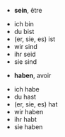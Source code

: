 - **sein**, être
* ich bin
* du bist
* (er, sie, es) ist
* wir sind
* ihr seid
* sie sind

- **haben**, avoir
* ich habe
* du hast
* (er, sie, es) hat
* wir haben
* ihr habt
* sie haben